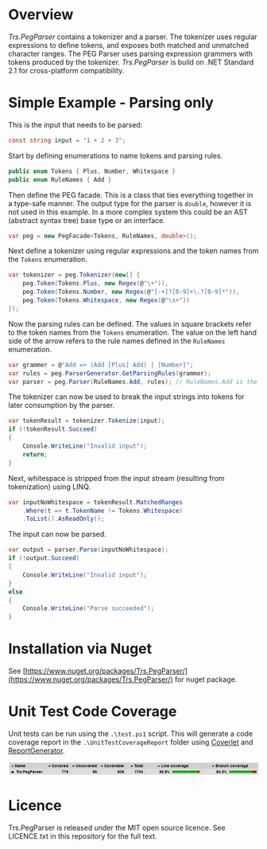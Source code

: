 # Overview

_Trs.PegParser_ contains a tokenizer and a parser. The tokenizer uses regular expressions to define tokens, and exposes both matched and unmatched character ranges. The PEG Parser uses parsing expression grammers with tokens produced by the tokenizer. _Trs.PegParser_ is build on .NET Standard 2.1 for cross-platform compatibility.

# Simple Example - Parsing only

This is the input that needs to be parsed:

```C#
const string input = "1 + 2 + 3";
```

Start by defining enumerations to name tokens and parsing rules.

```C#
public enum Tokens { Plus, Number, Whitespace }
public enum RuleNames { Add }
```

Then define the PEG facade. This is a class that ties everything together in a type-safe manner. The output type for the parser is `double`, however it is not used in this example. In a more complex system this could be an AST (abstract syntax tree) base type or an interface.

```C#
var peg = new PegFacade<Tokens, RuleNames, double>();
```

Next define a tokenizer using regular expressions and the token names from the `Tokens` enumeration.

```C#
var tokenizer = peg.Tokenizer(new[] {
    peg.Token(Tokens.Plus, new Regex(@"\+")),
    peg.Token(Tokens.Number, new Regex(@"[-+]?[0-9]+\.?[0-9]*")),
    peg.Token(Tokens.Whitespace, new Regex(@"\s+"))
});
```

Now the parsing rules can be defined. The values in square brackets refer to the token names from the `Tokens` enumeration. The value on the left hand side of the arrow refers to the rule names defined in the `RuleNames` enumeration.

```C#
var grammer = @"Add => (Add [Plus] Add) | [Number]";
var rules = peg.ParserGenerator.GetParsingRules(grammer);
var parser = peg.Parser(RuleNames.Add, rules); // RuleNames.Add is the start symbol
```

The tokenizer can now be used to break the input strings into tokens for later consumption by the parser.

```C#
var tokenResult = tokenizer.Tokenize(input);
if (!tokenResult.Succeed)
{
    Console.WriteLine("Invalid input");
    return;
}
```

Next, whitespace is stripped from the input stream (resulting from tokenization) using LINQ.

```C#
var inputNoWhitespace = tokenResult.MatchedRanges
    .Where(t => t.TokenName != Tokens.Whitespace)
    .ToList().AsReadOnly();
```

The input can now be parsed.

```C#
var output = parser.Parse(inputNoWhitespace);
if (!output.Succeed)
{
    Console.WriteLine("Invalid input");
}
else
{
    Console.WriteLine("Parse succeeded");
}
```

# Installation via Nuget

See [https://www.nuget.org/packages/Trs.PegParser/](https://www.nuget.org/packages/Trs.PegParser/) for nuget package.

# Unit Test Code Coverage

Unit tests can be run using the `.\test.ps1` script. This will generate a code coverage report in the `.\UnitTestCoverageReport` folder using [Coverlet](https://github.com/tonerdo/coverlethttps://github.com/tonerdo/coverlet) and [ReportGenerator](https://github.com/danielpalme/ReportGenerator).

![Code Coverage](code_coverage.PNG)

# Licence

Trs.PegParser is released under the MIT open source licence. See LICENCE.txt in this repository for the full text.
